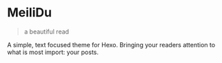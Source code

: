 # MeiliDu

> a beautiful read

A simple, text focused theme for Hexo. Bringing your readers attention to what is most import: your posts.
